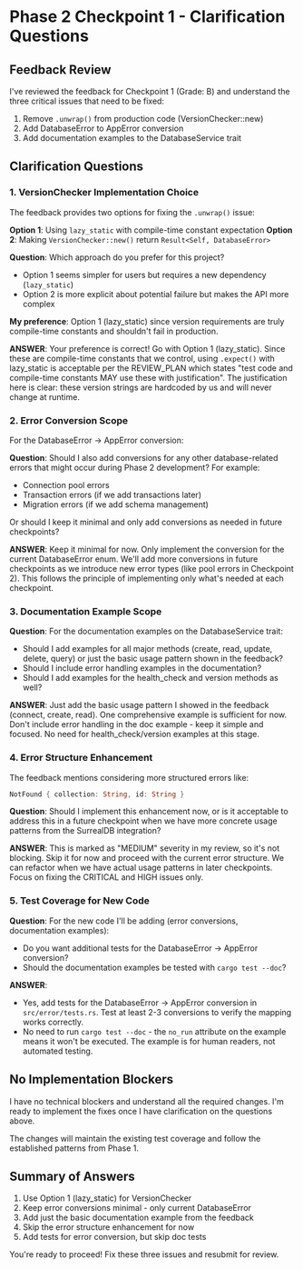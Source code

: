 # Phase 2 Checkpoint 1 - Clarification Questions

## Feedback Review

I've reviewed the feedback for Checkpoint 1 (Grade: B) and understand the three critical issues that need to be fixed:

1. Remove `.unwrap()` from production code (VersionChecker::new)
2. Add DatabaseError to AppError conversion 
3. Add documentation examples to the DatabaseService trait

## Clarification Questions

### 1. VersionChecker Implementation Choice

The feedback provides two options for fixing the `.unwrap()` issue:

**Option 1**: Using `lazy_static` with compile-time constant expectation
**Option 2**: Making `VersionChecker::new()` return `Result<Self, DatabaseError>`

**Question**: Which approach do you prefer for this project? 

- Option 1 seems simpler for users but requires a new dependency (`lazy_static`)
- Option 2 is more explicit about potential failure but makes the API more complex

**My preference**: Option 1 (lazy_static) since version requirements are truly compile-time constants and shouldn't fail in production.

**ANSWER**: Your preference is correct! Go with Option 1 (lazy_static). Since these are compile-time constants that we control, using `.expect()` with lazy_static is acceptable per the REVIEW_PLAN which states "test code and compile-time constants MAY use these with justification". The justification here is clear: these version strings are hardcoded by us and will never change at runtime.

### 2. Error Conversion Scope

For the DatabaseError → AppError conversion:

**Question**: Should I also add conversions for any other database-related errors that might occur during Phase 2 development? For example:
- Connection pool errors
- Transaction errors (if we add transactions later)
- Migration errors (if we add schema management)

Or should I keep it minimal and only add conversions as needed in future checkpoints?

**ANSWER**: Keep it minimal for now. Only implement the conversion for the current DatabaseError enum. We'll add more conversions in future checkpoints as we introduce new error types (like pool errors in Checkpoint 2). This follows the principle of implementing only what's needed at each checkpoint.

### 3. Documentation Example Scope

**Question**: For the documentation examples on the DatabaseService trait:
- Should I add examples for all major methods (create, read, update, delete, query) or just the basic usage pattern shown in the feedback?
- Should I include error handling examples in the documentation?
- Should I add examples for the health_check and version methods as well?

**ANSWER**: Just add the basic usage pattern I showed in the feedback (connect, create, read). One comprehensive example is sufficient for now. Don't include error handling in the doc example - keep it simple and focused. No need for health_check/version examples at this stage.

### 4. Error Structure Enhancement

The feedback mentions considering more structured errors like:
```rust
NotFound { collection: String, id: String }
```

**Question**: Should I implement this enhancement now, or is it acceptable to address this in a future checkpoint when we have more concrete usage patterns from the SurrealDB integration?

**ANSWER**: This is marked as "MEDIUM" severity in my review, so it's not blocking. Skip it for now and proceed with the current error structure. We can refactor when we have actual usage patterns in later checkpoints. Focus on fixing the CRITICAL and HIGH issues only.

### 5. Test Coverage for New Code

**Question**: For the new code I'll be adding (error conversions, documentation examples):
- Do you want additional tests for the DatabaseError → AppError conversion?
- Should the documentation examples be tested with `cargo test --doc`?

**ANSWER**: 
- Yes, add tests for the DatabaseError → AppError conversion in `src/error/tests.rs`. Test at least 2-3 conversions to verify the mapping works correctly.
- No need to run `cargo test --doc` - the `no_run` attribute on the example means it won't be executed. The example is for human readers, not automated testing.

## No Implementation Blockers

I have no technical blockers and understand all the required changes. I'm ready to implement the fixes once I have clarification on the questions above.

The changes will maintain the existing test coverage and follow the established patterns from Phase 1.

## Summary of Answers

1. Use Option 1 (lazy_static) for VersionChecker
2. Keep error conversions minimal - only current DatabaseError
3. Add just the basic documentation example from the feedback
4. Skip the error structure enhancement for now
5. Add tests for error conversion, but skip doc tests

You're ready to proceed! Fix these three issues and resubmit for review.